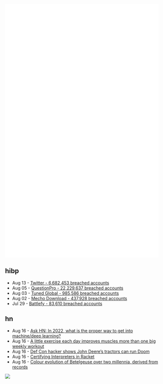 ![Metrics](https://raw.githubusercontent.com/phixion/phixion/master/metrics.svg)

## hibp

<!--
for https://github.com/phixion/phixion/blob/main/.github/workflows/feeds.yml
-->
<!--START_SECTION:haveibeenpwnd-->
- Aug 13 - [Twitter - 6,682,453 breached accounts](https://haveibeenpwned.com/PwnedWebsites#Twitter)
- Aug 05 - [QuestionPro - 22,229,637 breached accounts](https://haveibeenpwned.com/PwnedWebsites#QuestionPro)
- Aug 03 - [Tuned Global - 985,586 breached accounts](https://haveibeenpwned.com/PwnedWebsites#TunedGlobal)
- Aug 02 - [Mecho Download - 437,928 breached accounts](https://haveibeenpwned.com/PwnedWebsites#MechoDownload)
- Jul 29 - [Battlefy - 83,610 breached accounts](https://haveibeenpwned.com/PwnedWebsites#Battlefy)
<!--END_SECTION:haveibeenpwnd-->

## hn

<!--
for https://github.com/phixion/phixion/blob/main/.github/workflows/feeds.yml
-->
<!--START_SECTION:hn-->
- Aug 16 - [Ask HN: In 2022, what is the proper way to get into machine/deep learning?](https://news.ycombinator.com/item?id=32480009)
- Aug 16 - [A little exercise each day improves muscles more than one big weekly workout](https://www.studyfinds.org/exercise-each-day-builds-muscle/)
- Aug 16 - [Def Con hacker shows John Deere’s tractors can run Doom](https://www.theverge.com/2022/8/15/23306650/def-con-hacker-john-deere-tractors-run-doom-right-to-repair)
- Aug 16 - [Certifying Interpreters in Racket](https://kmicinski.com/certifying-interpreters)
- Aug 16 - [Colour evolution of Betelgeuse over two millennia, derived from records](https://academic.oup.com/mnras/advance-article-abstract/doi/10.1093/mnras/stac1969/6651563)
<!--END_SECTION:hn-->

<!--
for https://yhype.me
-->
![](https://hit.yhype.me/github/profile?user_id=13013670)
